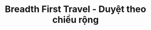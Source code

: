 ---
layout: posts_by_category
categories: bfs
title: Breadth First Travel - Duyệt theo chiều rộng
permalink: /category/bfs
---